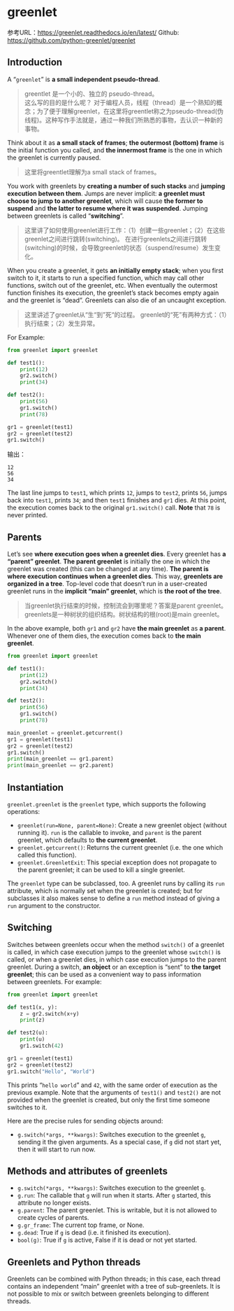 # greenlet

参考URL：https://greenlet.readthedocs.io/en/latest/
Github: https://github.com/python-greenlet/greenlet

## Introduction

A “`greenlet`” is **a small independent pseudo-thread**. 

> greentlet 是一个小的、独立的 pseudo-thread。  
> 这么写的目的是什么呢？ 对于编程人员，线程（thread）是一个熟知的概念；为了便于理解greenlet，在这里将greentlet称之为pseudo-thread(伪线程)。这种写作手法就是，通过一种我们所熟悉的事物，去认识一种新的事物。

Think about it as **a small stack of frames**; **the outermost (bottom) frame** is the initial function you called, and **the innermost frame** is the one in which the greenlet is currently paused. 

> 这里将greentlet理解为a small stack of frames。

You work with greenlets by **creating a number of such stacks** and **jumping execution between them**. Jumps are never implicit: **a greenlet must choose to jump to another greenlet**, which will cause **the former to suspend** and **the latter to resume where it was suspended**. Jumping between greenlets is called “**switching**”.

> 这里讲了如何使用greenlet进行工作：（1）创建一些greenlet；（2）在这些greenlet之间进行跳转(switching)。
> 在进行greenlets之间进行跳转(switching)的时候，会导致greenlet的状态（suspend/resume）发生变化。


When you create a greenlet, it gets **an initially empty stack**; when you first switch to it, it starts to run a specified function, which may call other functions, switch out of the greenlet, etc. When eventually the outermost function finishes its execution, the greenlet’s stack becomes empty again and the greenlet is “dead”. Greenlets can also die of an uncaught exception.

> 这里讲述了greenlet从“生“到”死“的过程。
> greenlet的“死”有两种方式：（1）执行结束；（2）发生异常。

For Example:

```python
from greenlet import greenlet

def test1():
    print(12)
    gr2.switch()
    print(34)

def test2():
    print(56)
    gr1.switch()
    print(78)

gr1 = greenlet(test1)
gr2 = greenlet(test2)
gr1.switch()
```

输出：
```
12
56
34
```

The last line jumps to `test1`, which prints `12`, jumps to `test2`, prints `56`, jumps back into `test1`, prints `34`; and then `test1` finishes and `gr1` dies. At this point, the execution comes back to the original `gr1.switch()` call. **Note** that `78` is never printed.

## Parents

Let’s see **where execution goes when a greenlet dies**. Every greenlet has **a “parent” greenlet**. **The parent greenlet** is initially the one in which the greenlet was created (this can be changed at any time). **The parent is where execution continues when a greenlet dies**. This way, **greenlets are organized in a tree**. Top-level code that doesn’t run in a user-created greenlet runs in the **implicit “main” greenlet**, which is **the root of the tree**.

> 当greenlet执行结束的时候，控制流会到哪里呢？答案是parent greenlet。
> greenlets是一种树状的组织结构。树状结构的根(root)是main greenlet。

In the above example, both `gr1` and `gr2` have **the main greenlet** as **a parent**. Whenever one of them dies, the execution comes back to **the main greenlet**.

```python
from greenlet import greenlet

def test1():
    print(12)
    gr2.switch()
    print(34)

def test2():
    print(56)
    gr1.switch()
    print(78)

main_greenlet = greenlet.getcurrent()
gr1 = greenlet(test1)
gr2 = greenlet(test2)
gr1.switch()
print(main_greenlet == gr1.parent)
print(main_greenlet == gr2.parent)
```

## Instantiation

`greenlet.greenlet` is the `greenlet` type, which supports the following operations:

- `greenlet(run=None, parent=None)`: Create a new greenlet object (without running it). `run` is the callable to invoke, and `parent` is the parent greenlet, which defaults to **the current greenlet**.
- `greenlet.getcurrent()`: Returns the current greenlet (i.e. the one which called this function).
- `greenlet.GreenletExit`: This special exception does not propagate to the parent greenlet; it can be used to kill a single greenlet.

The `greenlet` type can be subclassed, too. A greenlet runs by calling its `run` attribute, which is normally set when the greenlet is created; but for subclasses it also makes sense to define a `run` method instead of giving a `run` argument to the constructor.


## Switching

Switches between greenlets occur when the method `switch()` of a greenlet is called, in which case execution jumps to the greenlet whose `switch()` is called, or when a greenlet dies, in which case execution jumps to the parent greenlet. During a switch, **an object** or an exception is “sent” to **the target greenlet**; this can be used as a convenient way to pass information between greenlets. For example:

```python
from greenlet import greenlet

def test1(x, y):
    z = gr2.switch(x+y)
    print(z)

def test2(u):
    print(u)
    gr1.switch(42)

gr1 = greenlet(test1)
gr2 = greenlet(test2)
gr1.switch("Hello", "World")
```

This prints “`hello world`” and `42`, with the same order of execution as the previous example. Note that the arguments of `test1()` and `test2()` are not provided when the greenlet is created, but only the first time someone switches to it.

Here are the precise rules for sending objects around:

- `g.switch(*args, **kwargs)`: Switches execution to the greenlet `g`, sending it the given arguments. As a special case, if `g` did not start yet, then it will start to run now.


## Methods and attributes of greenlets

- `g.switch(*args, **kwargs)`: Switches execution to the greenlet `g`. 
- `g.run`: The callable that `g` will run when it starts. After `g` started, this attribute no longer exists.
- `g.parent`: The parent greenlet. This is writable, but it is not allowed to create cycles of parents.
- `g.gr_frame`: The current top frame, or None.
- `g.dead`: True if `g` is dead (i.e. it finished its execution).
- `bool(g)`: True if `g` is active, False if it is dead or not yet started.

## Greenlets and Python threads

Greenlets can be combined with Python threads; in this case, each thread contains an independent “main” greenlet with a tree of sub-greenlets. It is not possible to mix or switch between greenlets belonging to different threads.


